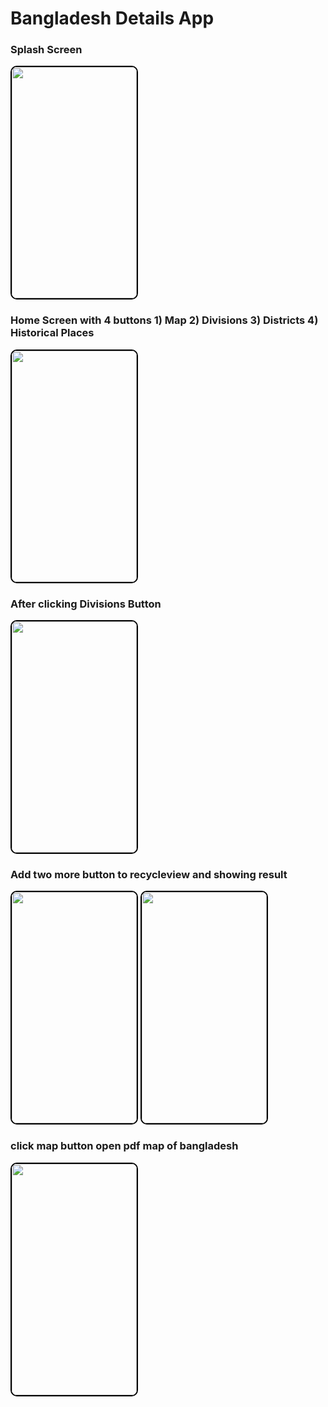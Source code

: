 # Bangladesh Details App

### Splash Screen

<img src="https://github.com/Sonykhan1121/BangladeshApp/assets/45848552/cd5925e1-af3d-4e11-b068-612c010275d7" width="200" height="370" style="border: 2px solid #000; border-radius: 10px;">

### Home Screen with 4 buttons 1) Map 2) Divisions 3) Districts 4) Historical Places

<img src="https://github.com/Sonykhan1121/BangladeshApp/assets/45848552/c2938fd0-91ba-4fba-a815-ed893a1f344d" width="200" height="370" style="border: 2px solid #000; border-radius: 10px;">

### After clicking Divisions Button

<img src="https://github.com/Sonykhan1121/BangladeshApp/assets/45848552/a8a11a89-15d5-4a8b-b86d-7b344d3fb124" width="200" height="370" style="border: 2px solid #000; border-radius: 10px;">

### Add two more button to  recycleview and showing result

<img src="https://github.com/Sonykhan1121/BangladeshApp/assets/45848552/7a455c59-495d-43a9-be9e-6f58267c30d3" width="200" height="370" style="border: 2px solid #000; border-radius: 10px;">
<img src="https://github.com/Sonykhan1121/BangladeshApp/assets/45848552/44820ffc-dae6-4ec2-8bf1-724e61af2002" width="200" height="370" style="border: 2px solid #000; border-radius: 10px;">

### click map button open pdf map of bangladesh

<img src="https://github.com/Sonykhan1121/BangladeshApp/assets/45848552/beb1a353-1c53-4353-ab28-73b5816843eb" width="200" height="370" style="border: 2px solid #000; border-radius: 10px;">

